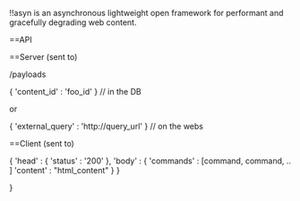 !!asyn is an asynchronous lightweight open framework for performant and gracefully degrading web content.



==API

==Server (sent to)

/payloads

{ 'content_id' : 'foo_id' }   // in the DB

or

{ 'external_query' : 'http://query_url' } // on the webs



==Client (sent to)

{
  'head' : {
    'status' : '200'
  },
  'body' : {
    'commands' : [command, command, .. ]
    'content' : "html_content"
    }
  }

}